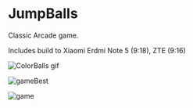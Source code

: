 # JumpBalls

Classic Arcade game. 

Includes build to Xiaomi Erdmi Note 5 (9:18), ZTE (9:16)

![ColorBalls gif](https://user-images.githubusercontent.com/29926552/57929825-fcaea700-78bc-11e9-8534-fe91ead9ea8f.gif)


![gameBest](https://user-images.githubusercontent.com/29926552/57929830-ffa99780-78bc-11e9-9510-1a7ad5ead2ce.gif)

![game](https://user-images.githubusercontent.com/29926552/57929832-00dac480-78bd-11e9-96df-c63d2ea7066b.gif)

